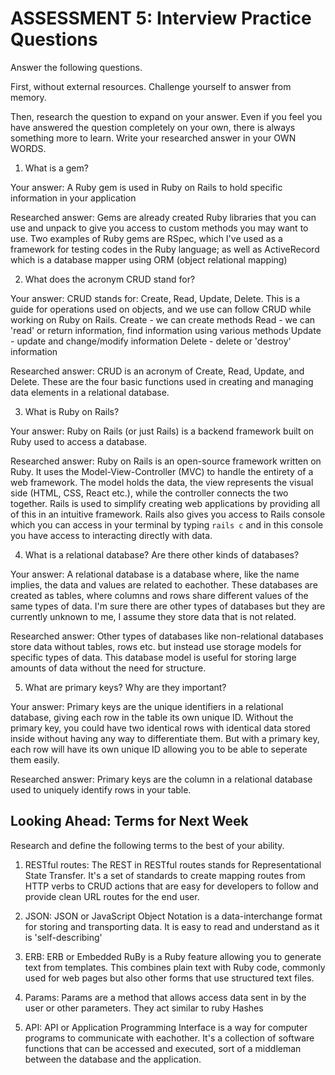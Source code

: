# ASSESSMENT 5: Interview Practice Questions

Answer the following questions.

First, without external resources. Challenge yourself to answer from memory.

Then, research the question to expand on your answer. Even if you feel you have answered the question completely on your own, there is always something more to learn. Write your researched answer in your OWN WORDS.

1. What is a gem?

Your answer: A Ruby gem is used in Ruby on Rails to hold specific information in your application 
<!-- This was a guess, I genuinely cannot remember what a gem is... 🤦‍♂️-->

Researched answer: Gems are already created Ruby libraries that you can use and unpack to give you access to custom methods you may want to use. Two examples of Ruby gems are RSpec, which I've used as a framework for testing codes in the Ruby language; as well as ActiveRecord which is a database mapper using ORM (object relational mapping)

2. What does the acronym CRUD stand for?

Your answer: CRUD stands for: Create, Read, Update, Delete. This is a guide for operations used on objects, and we use can follow CRUD while working on Ruby on Rails. Create - we can create methods
Read - we can 'read' or return information, find information using various methods
Update - update and change/modify information 
Delete - delete or 'destroy' information

Researched answer: CRUD is an acronym of Create, Read, Update, and Delete. These are the four basic functions used in creating and managing data elements in a relational database. 

3. What is Ruby on Rails?

Your answer: Ruby on Rails (or just Rails) is a backend framework built on Ruby used to access a database.

Researched answer: Ruby on Rails is an open-source framework written on Ruby. It uses the Model-View-Controller (MVC) to handle the entirety of a web framework. The model holds the data, the view represents the visual side (HTML, CSS, React etc.), while the controller connects the two together. Rails is used to simplify creating web applications by providing all of this in an intuitive framework. Rails also gives you access to Rails console which you can access in your terminal by typing `rails c` and in this console you have access to interacting directly with data.

4. What is a relational database? Are there other kinds of databases?

Your answer: A relational database is a database where, like the name implies, the data and values are related to eachother. These databases are created as tables, where columns and rows share different values of the same types of data. I'm sure there are other types of databases but they are currently unknown to me, I assume they store data that is not related.

Researched answer: Other types of databases like non-relational databases store data without tables, rows etc. but instead use storage models for specific types of data. This database model is useful for storing large amounts of data without the need for structure.

5. What are primary keys? Why are they important?

Your answer: Primary keys are the unique identifiers in a relational database, giving each row in the table its own unique ID. Without the primary key, you could have two identical rows with identical data stored inside without having any way to differentiate them. But with a primary key, each row will have its own unique ID allowing you to be able to seperate them easily. 

Researched answer: Primary keys are the column in a relational database used to uniquely identify rows in your table.

## Looking Ahead: Terms for Next Week

Research and define the following terms to the best of your ability.

1. RESTful routes: The REST in RESTful routes stands for Representational State Transfer. It's a set of standards to create mapping routes from HTTP verbs to CRUD actions that are easy for developers to follow and provide clean URL routes for the end user.

2. JSON: JSON or JavaScript Object Notation is a data-interchange format for storing and transporting data. It is easy to read and understand as it is 'self-describing'

3. ERB: ERB or Embedded RuBy is a Ruby feature allowing you to generate text from templates. This combines plain text with Ruby code, commonly used for web pages but also other forms that use structured text files.
<!-- ERB: ERB stands for the YouTube channel Epic Rap Battles of History, or at least that's what comes up when you just google ERB. -->

4. Params: Params are a method that allows access data sent in by the user or other parameters. They act similar to ruby Hashes 

5. API: API or Application Programming Interface is a way for computer programs to communicate with eachother. It's a collection of software functions that can be accessed and executed, sort of a middleman between the database and the application.
